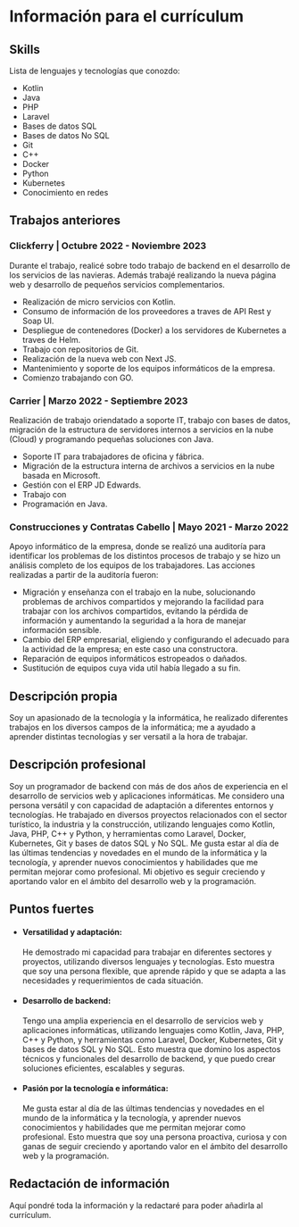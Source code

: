 # Información para el currículum

## Skills

Lista de lenguajes y tecnologías que conozdo:

- Kotlin
- Java
- PHP
- Laravel
- Bases de datos SQL
- Bases de datos No SQL
- Git
- C++
- Docker
- Python
- Kubernetes
- Conocimiento en redes

## Trabajos anteriores

### Clickferry | Octubre 2022 - Noviembre 2023

Durante el trabajo, realicé sobre todo trabajo de backend en el desarrollo de los servicios de las navieras.
Además trabajé realizando la nueva página web y desarrollo de pequeños servicios complementarios.

- Realización de micro servicios con Kotlin.
- Consumo de información de los proveedores a traves de API Rest y Soap UI.
- Despliegue de contenedores (Docker) a los servidores de Kubernetes a traves de Helm.
- Trabajo con repositorios de Git.
- Realización de la nueva web con Next JS.
- Mantenimiento y soporte de los equipos informáticos de la empresa.
- Comienzo trabajando con GO.

### Carrier | Marzo 2022 - Septiembre 2023

Realización de trabajo oriendatado a soporte IT, trabajo con bases de datos, migración de la estructura de servidores internos a servicios en la nube (Cloud) y programando pequeñas soluciones con Java.

- Soporte IT para trabajadores de oficina y fábrica.
- Migración de la estructura interna de archivos a servicios en la nube basada en Microsoft.
- Gestión con el ERP JD Edwards.
- Trabajo con
- Programación en Java.

### Construcciones y Contratas Cabello | Mayo 2021 - Marzo 2022

Apoyo informático de la empresa, donde se realizó una auditoría para identificar los problemas de los distintos procesos de trabajo y se hizo un análisis completo de los equipos de los trabajadores. Las acciones realizadas a partir de la auditoría fueron:

- Migración y enseñanza con el trabajo en la nube, solucionando problemas de archivos compartidos y mejorando la facilidad para trabajar con los archivos compartidos, evitando la pérdida de información y aumentando la seguridad a la hora de manejar información sensible.
- Cambio del ERP empresarial, eligiendo y configurando el adecuado para la actividad de la empresa; en este caso una constructora.
- Reparación de equipos informáticos estropeados o dañados.
- Sustitución de equipos cuya vida util había llegado a su fin.

## Descripción propia

Soy un apasionado de la tecnología y la informática, he realizado diferentes trabajos en los diversos campos de la informática; me a ayudado a aprender distintas tecnologías y ser versatil a la hora de trabajar.

## Descripción profesional

Soy un programador de backend con más de dos años de experiencia en el desarrollo de servicios web y aplicaciones informáticas. Me considero una persona versátil y con capacidad de adaptación a diferentes entornos y tecnologías. He trabajado en diversos proyectos relacionados con el sector turístico, la industria y la construcción, utilizando lenguajes como Kotlin, Java, PHP, C++ y Python, y herramientas como Laravel, Docker, Kubernetes, Git y bases de datos SQL y No SQL. Me gusta estar al día de las últimas tendencias y novedades en el mundo de la informática y la tecnología, y aprender nuevos conocimientos y habilidades que me permitan mejorar como profesional. Mi objetivo es seguir creciendo y aportando valor en el ámbito del desarrollo web y la programación.

## Puntos fuertes

- #### Versatilidad y adaptación:

  He demostrado mi capacidad para trabajar en diferentes sectores y proyectos, utilizando diversos lenguajes y tecnologías. Esto muestra que soy una persona flexible, que aprende rápido y que se adapta a las necesidades y requerimientos de cada situación.

- #### Desarrollo de backend:
  Tengo una amplia experiencia en el desarrollo de servicios web y aplicaciones informáticas, utilizando lenguajes como Kotlin, Java, PHP, C++ y Python, y herramientas como Laravel, Docker, Kubernetes, Git y bases de datos SQL y No SQL. Esto muestra que domino los aspectos técnicos y funcionales del desarrollo de backend, y que puedo crear soluciones eficientes, escalables y seguras.

- #### Pasión por la tecnología e informática:
  Me gusta estar al día de las últimas tendencias y novedades en el mundo de la informática y la tecnología, y aprender nuevos conocimientos y habilidades que me permitan mejorar como profesional. Esto muestra que soy una persona proactiva, curiosa y con ganas de seguir creciendo y aportando valor en el ámbito del desarrollo web y la programación.

## Redactación de información

Aquí pondré toda la información y la redactaré para poder añadirla al currículum.
